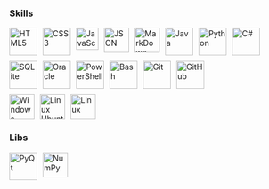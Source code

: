 <h3>Skills</h3>
<div style="display: flex; flex-wrap: wrap; justify-content: flex-start; gap: 10px;">
  <div style="display: flex; gap: 10px;">
    <img src="https://cdn.jsdelivr.net/gh/devicons/devicon@latest/icons/html5/html5-original-wordmark.svg" width="50" title="HTML5"/>
    <img src="https://cdn.jsdelivr.net/gh/devicons/devicon@latest/icons/css3/css3-original-wordmark.svg" width="50" title="CSS3"/>
    <img src="https://cdn.jsdelivr.net/gh/devicons/devicon@latest/icons/javascript/javascript-original.svg" width="40" title="JavaScript"/>
    <img src="https://cdn.jsdelivr.net/gh/devicons/devicon@latest/icons/json/json-plain.svg" width="45" title="JSON"/>
    <img src="https://cdn.jsdelivr.net/gh/devicons/devicon@latest/icons/markdown/markdown-original.svg" width="45" title="MarkDown"/>
  </div>

  <div style="display: flex; gap: 10px;">
    <img src="https://cdn.jsdelivr.net/gh/devicons/devicon@latest/icons/java/java-original.svg" width="50" title="Java"/>
    <img src="https://cdn.jsdelivr.net/gh/devicons/devicon@latest/icons/python/python-original.svg" width="50" title="Python"/>
    <img src="https://cdn.jsdelivr.net/gh/devicons/devicon@latest/icons/csharp/csharp-original.svg" width="50" title="C#"/>
  </div>

  <div style="display: flex; gap: 10px;">
    <img src="https://cdn.jsdelivr.net/gh/devicons/devicon@latest/icons/sqlite/sqlite-original.svg" width="50" title="SQLite"/>
    <img src="https://cdn.jsdelivr.net/gh/devicons/devicon@latest/icons/oracle/oracle-original.svg" width="50" title="Oracle"/>
  </div>

  <div style="display: flex; gap: 10px;">
    <img src="https://cdn.jsdelivr.net/gh/devicons/devicon@latest/icons/powershell/powershell-original.svg" width="50" title="PowerShell"/>
    <img src="https://cdn.jsdelivr.net/gh/devicons/devicon@latest/icons/bash/bash-plain.svg" width="50" title="Bash"/>
  </div>

  <div style="display: flex; gap: 10px;">
    <img src="https://cdn.jsdelivr.net/gh/devicons/devicon@latest/icons/git/git-plain.svg" width="50" title="Git"/>
    <img src="https://cdn.jsdelivr.net/gh/devicons/devicon@latest/icons/github/github-original.svg" width="50" title="GitHub"/>
  </div>

  <div style="display: flex; gap: 10px;">
    <img src="https://cdn.jsdelivr.net/gh/devicons/devicon@latest/icons/windows11/windows11-original.svg" width="45" title="Windows"/>
    <img src="https://cdn.jsdelivr.net/gh/devicons/devicon@latest/icons/ubuntu/ubuntu-original.svg" width="45" title="Linux Ubuntu"/>
    <img src="https://cdn.jsdelivr.net/gh/devicons/devicon@latest/icons/linux/linux-original.svg" width="45" title="Linux"/>
  </div>
</div>

<h3>Libs</h3>
<div style="display: flex; gap: 10px;">
  <img src="https://cdn.jsdelivr.net/gh/devicons/devicon@latest/icons/qt/qt-original.svg" width="50" title="PyQt"/>
  <img src="https://cdn.jsdelivr.net/gh/devicons/devicon@latest/icons/numpy/numpy-original.svg" width="45" title="NumPy"/>
</div>
